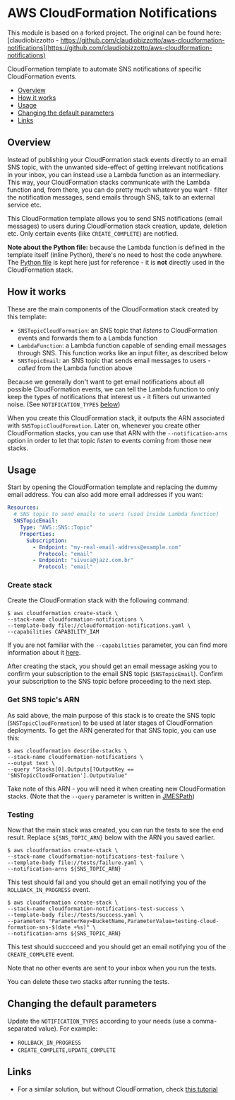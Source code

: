 AWS CloudFormation Notifications
================================

This module is based on a forked project. The original can be found here: [claudiobizzotto - https://github.com/claudiobizzotto/aws-cloudformation-notifications](https://github.com/claudiobizzotto/aws-cloudformation-notifications)

CloudFormation template to automate SNS notifications of specific CloudFormation events.

* [Overview](#overview)
* [How it works](#how-it-works)
* [Usage](#usage)
* [Changing the default parameters](#changing-the-default-parameters)
* [Links](#links)

## Overview

Instead of publishing your CloudFormation stack events directly to an email SNS topic, with the unwanted side-effect of getting irrelevant notifications in your inbox, you can instead use a Lambda function as an intermediary. This way, your CloudFormation stacks communicate with the Lambda function and, from there, you can do pretty much whatever you want - filter the notification messages, send emails through SNS, talk to an external service etc.

This CloudFormation template allows you to send SNS notifications (email messages) to users during CloudFormation stack creation, update, deletion etc. Only certain events (like `CREATE_COMPLETE`) are notified.

**Note about the Python file:** because the Lambda function is defined in the template itself (inline Python), there's no need to host the code anywhere. The [Python file](./cloudformation-notifications.py) is kept here just for reference - it is **not** directly used in the CloudFormation stack.

## How it works

These are the main components of the CloudFormation stack created by this template:

* `SNSTopicCloudFormation`: an SNS topic that _listens_ to CloudFormation events and forwards them to a Lambda function
* `LambdaFunction`: a Lambda function capable of sending email messages through SNS. This function works like an input filter, as described below
* `SNSTopicEmail`: an SNS topic that sends email messages to users - _called_ from the Lambda function above

Because we generally don't want to get email notifications about all possible CloudFormation events, we can tell the Lambda function to only keep the types of notifications that interest us - it filters out unwanted noise. (See `NOTIFICATION_TYPES` [below](#changing-the-default-parameters))

When you create this CloudFormation stack, it outputs the ARN associated with `SNSTopicCloudFormation`. Later on, whenever you create other CloudFormation stacks, you can use that ARN with the `--notification-arns` option in order to let that topic _listen_ to events coming from those new stacks.

## Usage

Start by opening the CloudFormation template and replacing the dummy email address. You can also add more email addresses if you want:

```YAML
Resources:
  # SNS topic to send emails to users (used inside Lambda function)
  SNSTopicEmail:
    Type: "AWS::SNS::Topic"
    Properties:
      Subscription:
        - Endpoint: "my-real-email-address@example.com"
          Protocol: "email"
        - Endpoint: "sivuca@jazz.com.br"
          Protocol: "email"
```

### Create stack

Create the CloudFormation stack with the following command:

```SHELL
$ aws cloudformation create-stack \
--stack-name cloudformation-notifications \
--template-body file://cloudformation-notifications.yaml \
--capabilities CAPABILITY_IAM
```

If you are not familiar with the `--capabilities` parameter, you can find more information about it [here](https://docs.aws.amazon.com/AWSCloudFormation/latest/APIReference/API_CreateStack.html#API_CreateStack_RequestParameters).

After creating the stack, you should get an email message asking you to confirm your subscription to the email SNS topic (`SNSTopicEmail`). Confirm your subscription to the SNS topic before proceeding to the next step.

### Get SNS topic's ARN

As said above, the main purpose of this stack is to create the SNS topic (`SNSTopicCloudFormation`) to be used at later stages of CloudFormation deployments. To get the ARN generated for that SNS topic, you can use this:

```SHELL
$ aws cloudformation describe-stacks \
--stack-name cloudformation-notifications \
--output text \
--query "Stacks[0].Outputs[?OutputKey == 'SNSTopicCloudFormation'].OutputValue"
```

Take note of this ARN - you will need it when creating new CloudFormation stacks. (Note that the `--query` parameter is written in [JMESPath](http://jmespath.org/))

### Testing

Now that the main stack was created, you can run the tests to see the end result. Replace `${SNS_TOPIC_ARN}` below with the ARN you saved earlier.

```SHELL
$ aws cloudformation create-stack \
--stack-name cloudformation-notifications-test-failure \
--template-body file://tests/failure.yaml \
--notification-arns ${SNS_TOPIC_ARN}
```

This test should fail and you should get an email notifying you of the `ROLLBACK_IN_PROGRESS` event.

```SHELL
$ aws cloudformation create-stack \
--stack-name cloudformation-notifications-test-success \
--template-body file://tests/success.yaml \
--parameters "ParameterKey=BucketName,ParameterValue=testing-cloud-formation-sns-$(date +%s)" \
--notification-arns ${SNS_TOPIC_ARN}
```

This test should succceed and you should get an email notifying you of the `CREATE_COMPLETE` event.

Note that no other events are sent to your inbox when you run the tests.

You can delete these two stacks after running the tests.

## Changing the default parameters

Update the `NOTIFICATION_TYPES` according to your needs (use a comma-separated value). For example:

* `ROLLBACK_IN_PROGRESS`
* `CREATE_COMPLETE,UPDATE_COMPLETE`

## Links

* For a similar solution, but without CloudFormation, check [this tutorial](https://aws.amazon.com/premiumsupport/knowledge-center/cloudformation-rollback-email)
